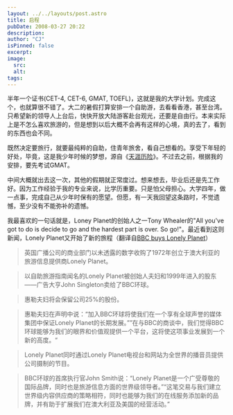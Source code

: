 ```yaml
---
layout: ../../layouts/post.astro
title: 启程
pubDate: 2008-03-27 20:22
description: 
author: "CJ"
isPinned: false
excerpt: 
image:
  src:
  alt:
tags: 
---
```

半年一个证书(CET-4, CET-6, GMAT, TOEFL)，这就是我的大学计划。完成这个，也就算很不错了。大二的暑假打算安排一个自助游，去看看香港，甚至台湾。只希望新的领导人上台后，快快开放大陆游客赴台观光，还要是自由行。本来实际上是不怎么喜欢旅游的，但是想到以后大概不会再有这样的心境，真的去了，看到的东西也会不同。

既然决定要旅行，就要最纯粹的自助，住青年旅舍，看自己想看的。享受下年轻的好处，毕竟，这是我少年时候的梦想，源自《<a href="http://book.douban.com/subject/2137075/">天涯历险</a>》。不过去之前，根据我的安排，要先考试GMAT。

中间大概就出去这一次，其他的假期就正常度过。想来想去，毕业后还是先工作好。因为工作经验于我的专业来说，比学历重要。只是怕父母担心。大学四年，做一点事，完成自己从少年时保有的愿望。但愿，有一天我回望这条路时，不觉遗憾，至少没有不能弥补的遗憾。

我最喜欢的一句话就是，Loney Planet的创始人之一Tony Whealer的"All you've got to do is decide to go and the hardest part is over. So go!"。最近看到这则新闻，Lonely Planet又开始了新的旅程（翻译自<a href="http://www.theage.com.au/news/business/bbc-buys-lonely-planet/2007/10/01/1191091011676.html">BBC buys Lonely Planet</a>）
>英国广播公司的商业部门以未透露的数字收购了1972年创立于澳大利亚的旅游信息提供商Lonely Planet。

>以自助旅游指南闻名的Lonely Planet被创始人夫妇和1999年进入的股东——广告大亨John Singleton卖给了BBC环球。

>惠勒夫妇将会保留公司25%的股份。

>惠勒夫妇在声明中说：“加入BBC环球将使我们在一个享有全球声誉的媒体集团中保证Lonely Planet的长期发展。””在与BBC的商谈中，我们觉得BBC环球能够为我们的眼界和价值观提供一个平台，这将使这项事业发展到一个新的高度。“

>Lonely Planet同时通过Lonely Planet电视台和网站为全世界的播音员提供公司摄制的节目。

>BBC环球的首席执行官John Smith说：“Lonely Planet是一个广受尊敬的国际品牌，同时也是旅游信息方面的世界级领导者。”“这笔交易与我们建立世界级内容供应商的策略相符，同时也能够为我们的在线服务添加新的品牌，并有助于扩展我们在澳大利亚及美国的经营活动。”
